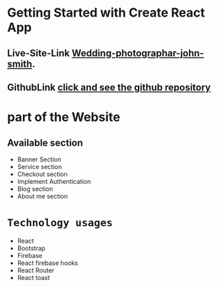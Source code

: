 # Getting Started with Create React App

## Live-Site-Link [Wedding-photographar-john-smith](https://wadding-photographer.web.app/).

## GithubLink [click and see the github repository](https://github.com/programming-hero-web-course-4/independent-service-provider-zishan344)

# part of the Website

## Available section

- Banner Section
- Service section
- Checkout section
- Implement Authentication
- Blog section
- About me section

# `Technology usages`

- React
- Bootstrap
- Firebase
- React firebase hooks
- React Router
- React toast
